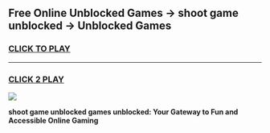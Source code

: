 
## Free Online Unblocked Games → shoot game unblocked → Unblocked Games
<h3>
<a href="https://premium.freeplayer.one?title=shoot_game_unblocked&ref=21F">CLICK TO PLAY</a></h3>
<hr>

<h3>
<a href="https://premium.freeplayer.one?title=shoot_game_unblocked&ref=21F">CLICK 2 PLAY</a>
  
</h3>

<a href="https://premium.freeplayer.one?title=shoot_game_unblocked&ref=21F/"><img src="https://clearcache.store/games.png"></a>


**shoot game unblocked games unblocked: Your Gateway to Fun and Accessible Online Gaming**
